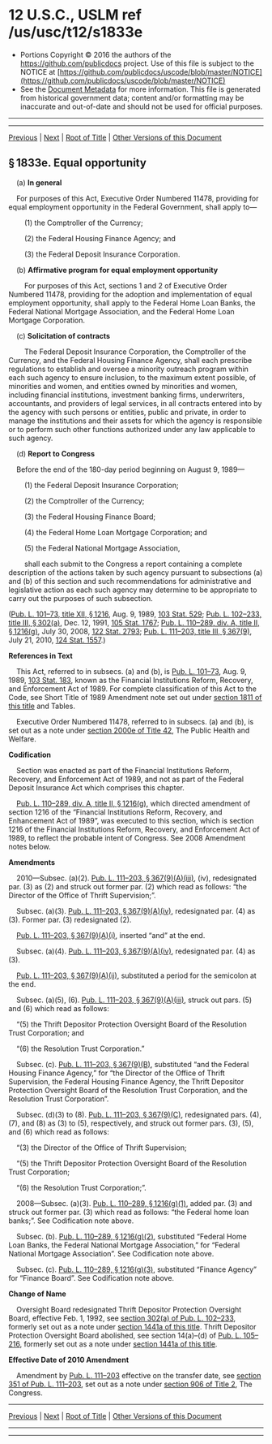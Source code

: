 ---
---

# 12 U.S.C., USLM ref /us/usc/t12/s1833e

* Portions Copyright © 2016 the authors of the https://github.com/publicdocs project.
  Use of this file is subject to the NOTICE at [https://github.com/publicdocs/uscode/blob/master/NOTICE](https://github.com/publicdocs/uscode/blob/master/NOTICE)
* See the [Document Metadata](././../../../..//README.md) for more information.
  This file is generated from historical government data; content and/or formatting may be inaccurate and out-of-date and should not be used for official purposes.

----------
----------

[Previous](./../../../..//us/usc/t12/ch16/m__us_usc_t12_s1833d.md) | [Next](./../../../..//us/usc/t12/ch16/m__us_usc_t12_s1834.md) | [Root of Title](./../../../../) | [Other Versions of this Document](https://publicdocs.github.io/go/links?ns=uslm&ref=%2Fus%2Fusc%2Ft12%2Fs1833e)

## § 1833e. Equal opportunity

    (a) __In general__ 

    For purposes of this Act, Executive Order Numbered 11478, providing for equal employment opportunity in the Federal Government, shall apply to—

        (1) the Comptroller of the Currency;

        (2) the Federal Housing Finance Agency; and

        (3) the Federal Deposit Insurance Corporation.

    (b) __Affirmative program for equal employment opportunity__ 

        For purposes of this Act, sections 1 and 2 of Executive Order Numbered 11478, providing for the adoption and implementation of equal employment opportunity, shall apply to the Federal Home Loan Banks, the Federal National Mortgage Association, and the Federal Home Loan Mortgage Corporation.

    (c) __Solicitation of contracts__ 

        The Federal Deposit Insurance Corporation, the Comptroller of the Currency, and the Federal Housing Finance Agency, shall each prescribe regulations to establish and oversee a minority outreach program within each such agency to ensure inclusion, to the maximum extent possible, of minorities and women, and entities owned by minorities and women, including financial institutions, investment banking firms, underwriters, accountants, and providers of legal services, in all contracts entered into by the agency with such persons or entities, public and private, in order to manage the institutions and their assets for which the agency is responsible or to perform such other functions authorized under any law applicable to such agency.

    (d) __Report to Congress__ 

    Before the end of the 180-day period beginning on August 9, 1989—

        (1) the Federal Deposit Insurance Corporation;

        (2) the Comptroller of the Currency;

        (3) the Federal Housing Finance Board;

        (4) the Federal Home Loan Mortgage Corporation; and

        (5) the Federal National Mortgage Association,

        shall each submit to the Congress a report containing a complete description of the actions taken by such agency pursuant to subsections (a) and (b) of this section and such recommendations for administrative and legislative action as each such agency may determine to be appropriate to carry out the purposes of such subsection.

([Pub. L. 101–73, title XII, § 1216][/us/pl/101/73/s1216], Aug. 9, 1989, [103 Stat. 529][/us/stat/103/529]; [Pub. L. 102–233, title III, § 302(a)][/us/pl/102/233/s302/a], Dec. 12, 1991, [105 Stat. 1767][/us/stat/105/1767]; [Pub. L. 110–289, div. A, title II, § 1216(g)][/us/pl/110/289/s1216/g], July 30, 2008, [122 Stat. 2793][/us/stat/122/2793]; [Pub. L. 111–203, title III, § 367(9)][/us/pl/111/203/s367/9], July 21, 2010, [124 Stat. 1557][/us/stat/124/1557].)

 __References in Text__ 

    This Act, referred to in subsecs. (a) and (b), is [Pub. L. 101–73][/us/pl/101/73], Aug. 9, 1989, [103 Stat. 183][/us/stat/103/183], known as the Financial Institutions Reform, Recovery, and Enforcement Act of 1989. For complete classification of this Act to the Code, see Short Title of 1989 Amendment note set out under [section 1811 of this title][/us/usc/t12/s1811] and Tables.

    Executive Order Numbered 11478, referred to in subsecs. (a) and (b), is set out as a note under [section 2000e of Title 42][/us/usc/t42/s2000e], The Public Health and Welfare.

 __Codification__ 

    Section was enacted as part of the Financial Institutions Reform, Recovery, and Enforcement Act of 1989, and not as part of the Federal Deposit Insurance Act which comprises this chapter.

    [Pub. L. 110–289, div. A, title II, § 1216(g)][/us/pl/110/289/s1216/g], which directed amendment of section 1216 of the “Financial Institutions Reform, Recovery, and Enhancement Act of 1989”, was executed to this section, which is section 1216 of the Financial Institutions Reform, Recovery, and Enforcement Act of 1989, to reflect the probable intent of Congress. See 2008 Amendment notes below.

 __Amendments__ 

    2010—Subsec. (a)(2). [Pub. L. 111–203, § 367(9)(A)(iii)][/us/pl/111/203/s367/9/A/iii], (iv), redesignated par. (3) as (2) and struck out former par. (2) which read as follows: “the Director of the Office of Thrift Supervision;”.

    Subsec. (a)(3). [Pub. L. 111–203, § 367(9)(A)(iv)][/us/pl/111/203/s367/9/A/iv], redesignated par. (4) as (3). Former par. (3) redesignated (2).

    [Pub. L. 111–203, § 367(9)(A)(i)][/us/pl/111/203/s367/9/A/i], inserted “and” at the end.

    Subsec. (a)(4). [Pub. L. 111–203, § 367(9)(A)(iv)][/us/pl/111/203/s367/9/A/iv], redesignated par. (4) as (3).

    [Pub. L. 111–203, § 367(9)(A)(ii)][/us/pl/111/203/s367/9/A/ii], substituted a period for the semicolon at the end.

    Subsec. (a)(5), (6). [Pub. L. 111–203, § 367(9)(A)(iii)][/us/pl/111/203/s367/9/A/iii], struck out pars. (5) and (6) which read as follows:

    “(5) the Thrift Depositor Protection Oversight Board of the Resolution Trust Corporation; and

    “(6) the Resolution Trust Corporation.”

    Subsec. (c). [Pub. L. 111–203, § 367(9)(B)][/us/pl/111/203/s367/9/B], substituted “and the Federal Housing Finance Agency,” for “the Director of the Office of Thrift Supervision, the Federal Housing Finance Agency, the Thrift Depositor Protection Oversight Board of the Resolution Trust Corporation, and the Resolution Trust Corporation”.

    Subsec. (d)(3) to (8). [Pub. L. 111–203, § 367(9)(C)][/us/pl/111/203/s367/9/C], redesignated pars. (4), (7), and (8) as (3) to (5), respectively, and struck out former pars. (3), (5), and (6) which read as follows:

    “(3) the Director of the Office of Thrift Supervision;

    “(5) the Thrift Depositor Protection Oversight Board of the Resolution Trust Corporation;

    “(6) the Resolution Trust Corporation;”.

    2008—Subsec. (a)(3). [Pub. L. 110–289, § 1216(g)(1)][/us/pl/110/289/s1216/g/1], added par. (3) and struck out former par. (3) which read as follows: “the Federal home loan banks;”. See Codification note above.

    Subsec. (b). [Pub. L. 110–289, § 1216(g)(2)][/us/pl/110/289/s1216/g/2], substituted “Federal Home Loan Banks, the Federal National Mortgage Association,” for “Federal National Mortgage Association”. See Codification note above.

    Subsec. (c). [Pub. L. 110–289, § 1216(g)(3)][/us/pl/110/289/s1216/g/3], substituted “Finance Agency” for “Finance Board”. See Codification note above.

 __Change of Name__ 

    Oversight Board redesignated Thrift Depositor Protection Oversight Board, effective Feb. 1, 1992, see [section 302(a) of Pub. L. 102–233][/us/pl/102/233/s302/a], formerly set out as a note under [section 1441a of this title][/us/usc/t12/s1441a]. Thrift Depositor Protection Oversight Board abolished, see section 14(a)–(d) of [Pub. L. 105–216][/us/pl/105/216], formerly set out as a note under [section 1441a of this title][/us/usc/t12/s1441a].

 __Effective Date of 2010 Amendment__ 

    Amendment by [Pub. L. 111–203][/us/pl/111/203] effective on the transfer date, see [section 351 of Pub. L. 111–203][/us/pl/111/203/s351], set out as a note under [section 906 of Title 2][/us/usc/t2/s906], The Congress.

----------

[Previous](./../../../..//us/usc/t12/ch16/m__us_usc_t12_s1833d.md) | [Next](./../../../..//us/usc/t12/ch16/m__us_usc_t12_s1834.md) | [Root of Title](./../../../../) | [Other Versions of this Document](https://publicdocs.github.io/go/links?ns=uslm&ref=%2Fus%2Fusc%2Ft12%2Fs1833e)

----------
----------

[/us/pl/101/73/s1216]: https://publicdocs.github.io/go/links?ns=uslm&ref=%2Fus%2Fpl%2F101%2F73%2Fs1216
[/us/stat/103/529]: https://publicdocs.github.io/go/links?ns=uslm&ref=%2Fus%2Fstat%2F103%2F529
[/us/pl/102/233/s302/a]: https://publicdocs.github.io/go/links?ns=uslm&ref=%2Fus%2Fpl%2F102%2F233%2Fs302%2Fa
[/us/stat/105/1767]: https://publicdocs.github.io/go/links?ns=uslm&ref=%2Fus%2Fstat%2F105%2F1767
[/us/pl/110/289/s1216/g]: https://publicdocs.github.io/go/links?ns=uslm&ref=%2Fus%2Fpl%2F110%2F289%2Fs1216%2Fg
[/us/stat/122/2793]: https://publicdocs.github.io/go/links?ns=uslm&ref=%2Fus%2Fstat%2F122%2F2793
[/us/pl/111/203/s367/9]: https://publicdocs.github.io/go/links?ns=uslm&ref=%2Fus%2Fpl%2F111%2F203%2Fs367%2F9
[/us/stat/124/1557]: https://publicdocs.github.io/go/links?ns=uslm&ref=%2Fus%2Fstat%2F124%2F1557
[/us/pl/101/73]: https://publicdocs.github.io/go/links?ns=uslm&ref=%2Fus%2Fpl%2F101%2F73
[/us/stat/103/183]: https://publicdocs.github.io/go/links?ns=uslm&ref=%2Fus%2Fstat%2F103%2F183
[/us/usc/t12/s1811]: https://publicdocs.github.io/go/links?ns=uslm&ref=%2Fus%2Fusc%2Ft12%2Fs1811
[/us/usc/t42/s2000e]: https://publicdocs.github.io/go/links?ns=uslm&ref=%2Fus%2Fusc%2Ft42%2Fs2000e
[/us/pl/110/289/s1216/g]: https://publicdocs.github.io/go/links?ns=uslm&ref=%2Fus%2Fpl%2F110%2F289%2Fs1216%2Fg
[/us/pl/111/203/s367/9/A/iii]: https://publicdocs.github.io/go/links?ns=uslm&ref=%2Fus%2Fpl%2F111%2F203%2Fs367%2F9%2FA%2Fiii
[/us/pl/111/203/s367/9/A/iv]: https://publicdocs.github.io/go/links?ns=uslm&ref=%2Fus%2Fpl%2F111%2F203%2Fs367%2F9%2FA%2Fiv
[/us/pl/111/203/s367/9/A/i]: https://publicdocs.github.io/go/links?ns=uslm&ref=%2Fus%2Fpl%2F111%2F203%2Fs367%2F9%2FA%2Fi
[/us/pl/111/203/s367/9/A/iv]: https://publicdocs.github.io/go/links?ns=uslm&ref=%2Fus%2Fpl%2F111%2F203%2Fs367%2F9%2FA%2Fiv
[/us/pl/111/203/s367/9/A/ii]: https://publicdocs.github.io/go/links?ns=uslm&ref=%2Fus%2Fpl%2F111%2F203%2Fs367%2F9%2FA%2Fii
[/us/pl/111/203/s367/9/A/iii]: https://publicdocs.github.io/go/links?ns=uslm&ref=%2Fus%2Fpl%2F111%2F203%2Fs367%2F9%2FA%2Fiii
[/us/pl/111/203/s367/9/B]: https://publicdocs.github.io/go/links?ns=uslm&ref=%2Fus%2Fpl%2F111%2F203%2Fs367%2F9%2FB
[/us/pl/111/203/s367/9/C]: https://publicdocs.github.io/go/links?ns=uslm&ref=%2Fus%2Fpl%2F111%2F203%2Fs367%2F9%2FC
[/us/pl/110/289/s1216/g/1]: https://publicdocs.github.io/go/links?ns=uslm&ref=%2Fus%2Fpl%2F110%2F289%2Fs1216%2Fg%2F1
[/us/pl/110/289/s1216/g/2]: https://publicdocs.github.io/go/links?ns=uslm&ref=%2Fus%2Fpl%2F110%2F289%2Fs1216%2Fg%2F2
[/us/pl/110/289/s1216/g/3]: https://publicdocs.github.io/go/links?ns=uslm&ref=%2Fus%2Fpl%2F110%2F289%2Fs1216%2Fg%2F3
[/us/pl/102/233/s302/a]: https://publicdocs.github.io/go/links?ns=uslm&ref=%2Fus%2Fpl%2F102%2F233%2Fs302%2Fa
[/us/usc/t12/s1441a]: https://publicdocs.github.io/go/links?ns=uslm&ref=%2Fus%2Fusc%2Ft12%2Fs1441a
[/us/pl/105/216]: https://publicdocs.github.io/go/links?ns=uslm&ref=%2Fus%2Fpl%2F105%2F216
[/us/usc/t12/s1441a]: https://publicdocs.github.io/go/links?ns=uslm&ref=%2Fus%2Fusc%2Ft12%2Fs1441a
[/us/pl/111/203]: https://publicdocs.github.io/go/links?ns=uslm&ref=%2Fus%2Fpl%2F111%2F203
[/us/pl/111/203/s351]: https://publicdocs.github.io/go/links?ns=uslm&ref=%2Fus%2Fpl%2F111%2F203%2Fs351
[/us/usc/t2/s906]: https://publicdocs.github.io/go/links?ns=uslm&ref=%2Fus%2Fusc%2Ft2%2Fs906


